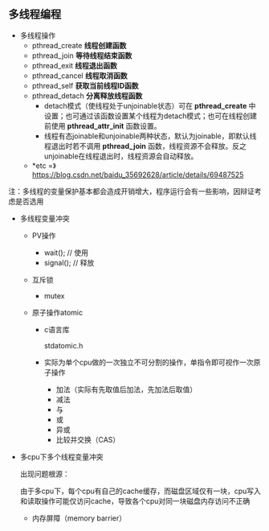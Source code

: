 ## 多线程编程

- 多线程操作
  - pthread_create **线程创建函数**
  - pthread_join **等待线程结束函数**
  - pthread_exit **线程退出函数**
  - pthread_cancel **线程取消函数**
  - pthread_self **获取当前线程ID函数**
  - pthread_detach **分离释放线程函数**
    - detach模式（使线程处于unjoinable状态）可在 **pthread_create** 中设置；也可通过该函数设置某个线程为detach模式；也可在线程创建前使用 **pthread_attr_init** 函数设置。
    - 线程有态joinable和unjoinable两种状态，默认为joinable，即默认线程退出时若不调用 **pthread_join** 函数，线程资源不会释放。反之unjoinable在线程退出时，线程资源会自动释放。
  - *etc =》https://blog.csdn.net/baidu_35692628/article/details/69487525

注：多线程的变量保护基本都会造成开销增大，程序运行会有一些影响，因辩证考虑是否选用

- 多线程变量冲突
  - PV操作

    - wait();  // 使用
    - signal();  // 释放

    

  - 互斥锁

    - mutex

  

  - 原子操作atomic

    - c语言库

      stdatomic.h

    - 实际为单个cpu做的一次独立不可分割的操作，单指令即可视作一次原子操作
      - 加法（实际有先取值后加法，先加法后取值）
      - 减法
      - 与
      - 或
      - 异或
      - 比较并交换（CAS）

  

- 多cpu下多个线程变量冲突

  出现问题根源：

  由于多cpu下，每个cpu有自己的cache缓存，而磁盘区域仅有一块，cpu写入和读取操作可能仅访问cache，导致各个cpu对同一块磁盘内存访问不正确

  - 内存屏障（memory barrier）

